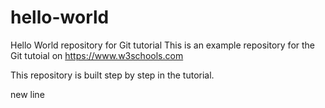 # hello-world
Hello World repository for Git tutorial
This is an example repository for the Git tutoial on https://www.w3schools.com

This repository is built step by step in the tutorial.

new line